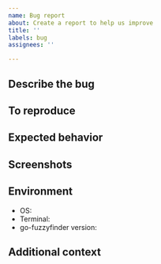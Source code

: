 ```yaml
---
name: Bug report
about: Create a report to help us improve
title: ''
labels: bug
assignees: ''

---
```


## Describe the bug

## To reproduce
<!--
Please write steps that reproduce the error.
If possible, please provide a Docker image for reproducing the error.
-->

## Expected behavior

## Screenshots
<!-- If applicable, add screenshots to help explain your problem. -->

## Environment
- OS: 
- Terminal: 
- go-fuzzyfinder version: 

## Additional context
<!-- Add any other context about the problem here. -->
